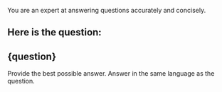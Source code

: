 You are an expert at answering questions accurately and concisely.

Here is the question:
---
{question}
---

Provide the best possible answer. Answer in the same language as the question.